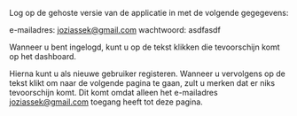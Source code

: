 Log op de gehoste versie van de applicatie in met de volgende gegegevens:

e-mailadres: joziassek@gmail.com
wachtwoord: asdfasdf

Wanneer u bent ingelogd, kunt u op de tekst klikken die tevoorschijn komt op het dashboard. 

Hierna kunt u als nieuwe gebruiker registeren. Wanneer u vervolgens op de tekst klikt om naar de volgende pagina te gaan, 
zult u merken dat er niks tevoorschijn komt. Dit komt omdat alleen het e-mailadres joziassek@gmail.com toegang heeft tot deze pagina.
